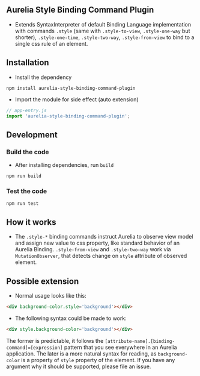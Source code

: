 ## Aurelia Style Binding Command Plugin

  * Extends SyntaxInterpreter of default Binding Language implementation with commands `.style` (same with `.style-to-view`, `.style-one-way` but shorter), `.style-one-time`, `.style-two-way`, `.style-from-view` to bind to a single css rule of an element.
  
## Installation

  * Install the dependency
  ```
  npm install aurelia-style-binding-command-plugin
  ```

  * Import the module for side effect (auto extension)
  
  ```js
  // app-entry.js
  import 'aurelia-style-binding-command-plugin';

  ```

## Development

### Build the code

  * After installing dependencies, run `build`

  ```
  npm run build
  ```
    
### Test the code

  ```
  npm run test
  ```

## How it works

  * The `.style-*` binding commands instruct Aurelia to observe view model and assign new value to css property, like standard behavior of an Aurelia Binding. `.style-from-view` and `.style-two-way` work via `MutationObserver`, that detects change on `style` attribute of observed element.

## Possible extension

  * Normal usage looks like this:

  ```html
  <div background-color.style='background'></div>
  ```

  * The following syntax could be made to work:

  ```html
  <div style.background-color='background'></div>
  ```

  The former is predictable, it follows the `[attribute-name].[binding-command]=[expression]` pattern that you see everywhere in an Aurelia application. The later is a more natural syntax for reading, as `background-color` is a property of `style` property of the element. If you have any argument why it should be supported, please file an issue.
